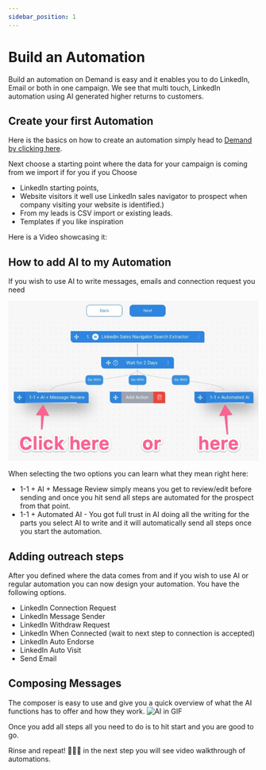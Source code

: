 ```yaml
---
sidebar_position: 1
---
```


# Build an Automation

Build an automation on Demand is easy and it enables you to do LinkedIn, Email or both in one campaign.
We see that multi touch, LinkedIn automation using AI generated higher returns to customers.
## Create your first Automation

Here is the basics on how to create an automation simply head to [Demand by clicking here](https://app.usedemand.com/automation/create).

Next choose a starting point where the data for your campaign is coming from we import if for you if you Choose 
- LinkedIn starting points, 
- Website visitors it well use LinkedIn sales navigator to prospect when company visiting your website is identified.)
- From my leads is CSV import or existing leads.
- Templates if you like inspiration

Here is a Video showcasing it:

## How to add AI to my Automation

If you wish to use AI to write messages, emails and connection request you need 

![AI in Automation](./img/ai.png)

When selecting the two options you can learn what they mean right here:
- 1-1 + AI + Message Review simply means you get to review/edit before sending and once you hit send all steps are automated for the prospect from that point.
- 1-1 + Automated AI - You got full trust in AI doing all the writing for the parts you select AI to write and it will automatically send all steps once you start the automation.

## Adding outreach steps

After you defined where the data comes from and if you wish to use AI or regular automation you can now design your automation. You have the following options.

- LinkedIn Connection Request
- LinkedIn Message Sender
- LinkedIn Withdraw Request
- LinkedIn When Connected (wait to next step to connection is accepted)
- LinkedIn Auto Endorse
- LinkedIn Auto Visit
- Send Email

## Composing Messages

The composer is easy to use and give you a quick overview of what the AI functions has to offer and how they work.
![AI in GIF](./img/ai.gif)

Once you add all steps all you need to do is to hit start and you are good to go. 

Rinse and repeat! 🎉🎉🎉 in the next step you will see video walkthrough of automations.




